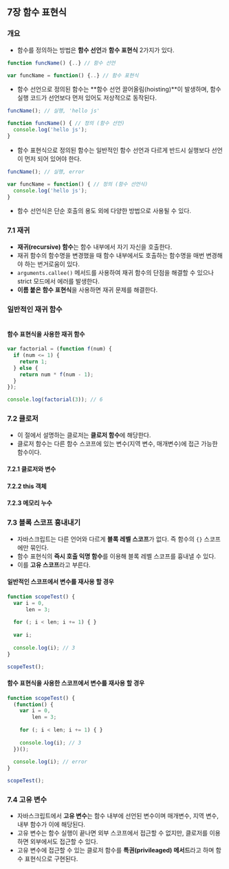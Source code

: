## 7장 함수 표현식

### 개요
- 함수를 정의하는 방법은 **함수 선언**과 **함수 표현식** 2가지가 있다.
```javascript
function funcName() {..} // 함수 선언

var funcName = function() {..} // 함수 표현식
```

- 함수 선언으로 정의된 함수는 **함수 선언 끌어올림(hoisting)**이 발생하며, 함수 실행 코드가 선언보다 먼저 있어도 저상적으로 동작된다.
```javascript
funcName(); // 실행, 'hello js'

function funcName() { // 정의 (함수 선언)
  console.log('hello js');
}
```

- 함수 표현식으로 정의된 함수는 일반적인 함수 선언과 다르게 반드시 실행보다 선언이 먼저 되어 있어야 한다.
```javascript
funcName(); // 실행, error

var funcName = function() { // 정의 (함수 선언식)
  console.log('hello js');
}
```

- 함수 선언식은 단순 호출의 용도 외에 다양한 방법으로 사용될 수 있다.


### 7.1 재귀
- **재귀(recursive) 함수**는 함수 내부에서 자기 자신을 호출한다.
- 재귀 함수의 함수명을 변경했을 때 함수 내부에서도 호출하는 함수명을 매번 변경해야 하는 번거로움이 있다.
- ```arguments.callee()``` 메서드를 사용하여 재귀 함수의 단점을 해결할 수 있으나 strict 모드에서 에러를 발생한다.
- **이름 붙은 함수 표현식**을 사용하면 재귀 문제를 해결한다.

### 일반적인 재귀 함수

```javascript

```

#### 함수 표현식을 사용한 재귀 함수

```javascript
var factorial = (function f(num) {
  if (num <= 1) { 
    return 1;
  } else {
    return num * f(num - 1);
  }
});

console.log(factorial(3)); // 6 
```

### 7.2 클로저
- 이 절에서 설명하는 클로저는 **클로저 함수**에 해당한다.
- 클로저 함수는 다른 함수 스코프에 있는 변수(지역 변수, 매개변수)에 접근 가능한 함수이다.


#### 7.2.1 클로저와 변수

#### 7.2.2 this 객체

#### 7.2.3 메모리 누수


### 7.3 블록 스코프 흉내내기
- 자바스크립트는 다른 언어와 다르게 **블록 레벨 스코프**가 없다. 즉 함수의 ```{}``` 스코프에만 묶인다.
- 함수 표현식의 **즉시 호출 익명 함수**를 이용해 블록 레벨 스코프를 흉내낼 수 있다.
- 이를 **고유 스코프**라고 부른다.

#### 일반적인 스코프에서 변수를 재사용 할 경우

```javascript
function scopeTest() {
  var i = 0,
      len = 3;
  
  for (; i < len; i += 1) { }
  
  var i;
  
  console.log(i); // 3
}

scopeTest();
```

#### 함수 표현식을 사용한 스코프에서 변수를 재사용 할 경우

```javascript
function scopeTest() {
  (function() {
    var i = 0,
        len = 3;
    
    for (; i < len; i += 1) { }
    
    console.log(i); // 3
  })();
  
  console.log(i); // error
}

scopeTest();
```

### 7.4 고유 변수 
- 자바스크립트에서 **고유 변수**는 함수 내부에 선언된 변수이며 매개변수, 지역 변수, 내부 함수가 이에 해당된다.
- 고유 변수는 함수 실행이 끝나면 외부 스코프에서 접근할 수 없지만, 클로저를 이용하면 외부에서도 접근할 수 있다.
- 고유 변수에 접근할 수 있는 클로저 함수를 **특권(privileaged) 메서드**라고 하며 함수 표현식으로 구현된다.

